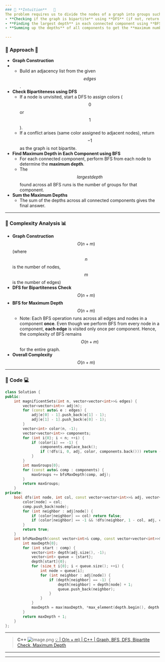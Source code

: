 ```yaml
---
### 🔹 **Intuition**   🧩
The problem requires us to divide the nodes of a graph into groups such that adjacent nodes belong to consecutive groups. This hints at a **bipartite graph** structure where nodes must be assigned alternating colors (0 and 1). If the graph contains **odd-length cycles**, it is impossible to divide the nodes as required.   
- **Checking if the graph is bipartite** using **DFS** (if not, return $$-1$$).  
- **Finding the largest depth** in each connected component using **BFS**.  
- **Summing up the depths** of all components to get the **maximum number of groups**.
  
---
```



### 🔹 **Approach**   🎯


- **Graph Construction**
- 
   - Build an adjacency list from the given $$edges$$.  
- **Check Bipartiteness using DFS**  
   - If a node is unvisited, start a DFS to assign colors ($$0$$ or $$1$$).  
   - If a conflict arises (same color assigned to adjacent nodes), return $$-1$$ as the graph is not bipartite.  
- **Find Maximum Depth in Each Component using BFS**  
   - For each connected component, perform BFS from each node to determine the **maximum depth**.  
   - The $$largest depth$$ found across all BFS runs is the number of groups for that component.  
- **Sum the Maximum Depths**  
   - The sum of the depths across all connected components gives the final answer.

---



### 🔹 **Complexity Analysis**  📊

- **Graph Construction** $$O(n + m)$$ (where $$n$$ is the number of nodes, $$m$$ is the number of edges)
- **DFS for Bipartiteness Check** $$O(n + m)$$  
- **BFS for Maximum Depth** $$O(n + m)$$  
  - Note: Each BFS operation runs across all edges and nodes in a component **once**. Even though we perform BFS from every node in a component, **each edge** is visited only once per component. Hence, the complexity of BFS remains $$O(n + m)$$ for the entire graph.
- **Overall Complexity** $$O(n + m)$$  
---

### 🔹 **Code**  💻

```cpp []
class Solution {
public:
    int magnificentSets(int n, vector<vector<int>>& edges) {
        vector<vector<int>> adj(n);
        for (const auto& e : edges) {
            adj[e[0] - 1].push_back(e[1] - 1);
            adj[e[1] - 1].push_back(e[0] - 1);
        }
        vector<int> color(n, -1);
        vector<vector<int>> components;
        for (int i{0}; i < n; ++i) {
            if (color[i] == -1) {
                components.emplace_back();
                if (!dfs(i, 0, adj, color, components.back())) return -1;
            }
        }
        int maxGroups{0};
        for (const auto& comp : components) {
            maxGroups += bfsMaxDepth(comp, adj);
        }
        return maxGroups;
    }
private:
    bool dfs(int node, int col, const vector<vector<int>>& adj, vector<int>& color, vector<int>& comp) {
        color[node] = col;
        comp.push_back(node);
        for (int neighbor : adj[node]) {
            if (color[neighbor] == col) return false;
            if (color[neighbor] == -1 && !dfs(neighbor, 1 - col, adj, color, comp)) return false;
        }
        return true;
    }
    int bfsMaxDepth(const vector<int>& comp, const vector<vector<int>>& adj) {
        int maxDepth{0};
        for (int start : comp) {
            vector<int> depth(adj.size(), -1);
            vector<int> queue = {start};
            depth[start]{0};
            for (size_t i{0}; i < queue.size(); ++i) {
                int node = queue[i];
                for (int neighbor : adj[node]) {
                    if (depth[neighbor] == -1) {
                        depth[neighbor] = depth[node] + 1;
                        queue.push_back(neighbor);
                    }
                }
            }
            maxDepth = max(maxDepth, *max_element(depth.begin(), depth.end()));
        }
        return maxDepth + 1;
    }
};
```
---
> **C++**
> ![image.png](https://assets.leetcode.com/users/images/0e794f9c-8c47-4eb2-90e5-56a3e63e8be0_1738197645.6182022.png)
[💡 | O(n + m) | C++ | Graph, BFS, DFS, Bipartite Check, Maximum Depth](https://leetcode.com/problems/divide-nodes-into-the-maximum-number-of-groups/solutions/6346238/on-m-c-graph-bfs-dfs-by-user4612mw-1o05)

---
---








































